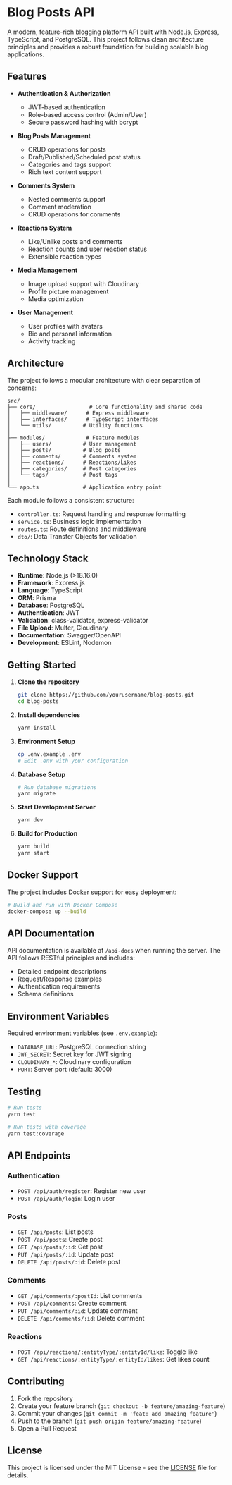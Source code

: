 # Blog Posts API

A modern, feature-rich blogging platform API built with Node.js, Express, TypeScript, and PostgreSQL. This project follows clean architecture principles and provides a robust foundation for building scalable blog applications.

## Features

- **Authentication & Authorization**
  - JWT-based authentication
  - Role-based access control (Admin/User)
  - Secure password hashing with bcrypt

- **Blog Posts Management**
  - CRUD operations for posts
  - Draft/Published/Scheduled post status
  - Categories and tags support
  - Rich text content support

- **Comments System**
  - Nested comments support
  - Comment moderation
  - CRUD operations for comments

- **Reactions System**
  - Like/Unlike posts and comments
  - Reaction counts and user reaction status
  - Extensible reaction types

- **Media Management**
  - Image upload support with Cloudinary
  - Profile picture management
  - Media optimization

- **User Management**
  - User profiles with avatars
  - Bio and personal information
  - Activity tracking

## Architecture

The project follows a modular architecture with clear separation of concerns:

```
src/
├── core/                 # Core functionality and shared code
│   ├── middleware/      # Express middleware
│   ├── interfaces/      # TypeScript interfaces
│   └── utils/          # Utility functions
│
├── modules/             # Feature modules
│   ├── users/          # User management
│   ├── posts/          # Blog posts
│   ├── comments/       # Comments system
│   ├── reactions/      # Reactions/Likes
│   ├── categories/     # Post categories
│   └── tags/           # Post tags
│
└── app.ts              # Application entry point
```

Each module follows a consistent structure:
- `controller.ts`: Request handling and response formatting
- `service.ts`: Business logic implementation
- `routes.ts`: Route definitions and middleware
- `dto/`: Data Transfer Objects for validation

## Technology Stack

- **Runtime**: Node.js (>18.16.0)
- **Framework**: Express.js
- **Language**: TypeScript
- **ORM**: Prisma
- **Database**: PostgreSQL
- **Authentication**: JWT
- **Validation**: class-validator, express-validator
- **File Upload**: Multer, Cloudinary
- **Documentation**: Swagger/OpenAPI
- **Development**: ESLint, Nodemon

## Getting Started

1. **Clone the repository**
   ```bash
   git clone https://github.com/yourusername/blog-posts.git
   cd blog-posts
   ```

2. **Install dependencies**
   ```bash
   yarn install
   ```

3. **Environment Setup**
   ```bash
   cp .env.example .env
   # Edit .env with your configuration
   ```

4. **Database Setup**
   ```bash
   # Run database migrations
   yarn migrate
   ```

5. **Start Development Server**
   ```bash
   yarn dev
   ```

6. **Build for Production**
   ```bash
   yarn build
   yarn start
   ```

## Docker Support

The project includes Docker support for easy deployment:

```bash
# Build and run with Docker Compose
docker-compose up --build
```

## API Documentation

API documentation is available at `/api-docs` when running the server. The API follows RESTful principles and includes:

- Detailed endpoint descriptions
- Request/Response examples
- Authentication requirements
- Schema definitions

## Environment Variables

Required environment variables (see `.env.example`):
- `DATABASE_URL`: PostgreSQL connection string
- `JWT_SECRET`: Secret key for JWT signing
- `CLOUDINARY_*`: Cloudinary configuration
- `PORT`: Server port (default: 3000)

## Testing

```bash
# Run tests
yarn test

# Run tests with coverage
yarn test:coverage
```

## API Endpoints

### Authentication
- `POST /api/auth/register`: Register new user
- `POST /api/auth/login`: Login user

### Posts
- `GET /api/posts`: List posts
- `POST /api/posts`: Create post
- `GET /api/posts/:id`: Get post
- `PUT /api/posts/:id`: Update post
- `DELETE /api/posts/:id`: Delete post

### Comments
- `GET /api/comments/:postId`: List comments
- `POST /api/comments`: Create comment
- `PUT /api/comments/:id`: Update comment
- `DELETE /api/comments/:id`: Delete comment

### Reactions
- `POST /api/reactions/:entityType/:entityId/like`: Toggle like
- `GET /api/reactions/:entityType/:entityId/likes`: Get likes count

## Contributing

1. Fork the repository
2. Create your feature branch (`git checkout -b feature/amazing-feature`)
3. Commit your changes (`git commit -m 'feat: add amazing feature'`)
4. Push to the branch (`git push origin feature/amazing-feature`)
5. Open a Pull Request

## License

This project is licensed under the MIT License - see the [LICENSE](LICENSE) file for details.
